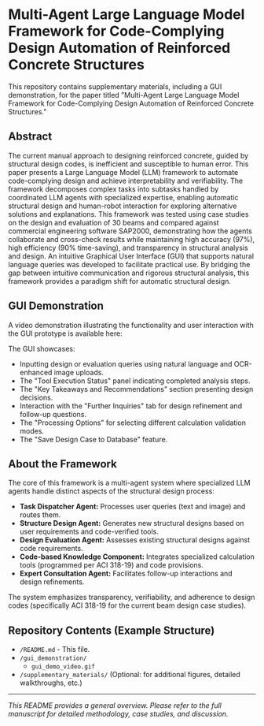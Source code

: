 # Multi-Agent Large Language Model Framework for Code-Complying Design Automation of Reinforced Concrete Structures

This repository contains supplementary materials, including a GUI demonstration, for the paper titled "Multi-Agent Large Language Model Framework for Code-Complying Design Automation of Reinforced Concrete Structures."

## Abstract

The current manual approach to designing reinforced concrete, guided by structural design codes, is inefficient and susceptible to human error. This paper presents a Large Language Model (LLM) framework to automate code-complying design and achieve interpretability and verifiability. The framework decomposes complex tasks into subtasks handled by coordinated LLM agents with specialized expertise, enabling automatic structural design and human-robot interaction for exploring alternative solutions and explanations. This framework was tested using case studies on the design and evaluation of 30 beams and compared against commercial engineering software SAP2000, demonstrating how the agents collaborate and cross-check results while maintaining high accuracy (97%), high efficiency (90% time-saving), and transparency in structural analysis and design. An intuitive Graphical User Interface (GUI) that supports natural language queries was developed to facilitate practical use. By bridging the gap between intuitive communication and rigorous structural analysis, this framework provides a paradigm shift for automatic structural design.

## GUI Demonstration

A video demonstration illustrating the functionality and user interaction with the GUI prototype is available here:


The GUI showcases:
* Inputting design or evaluation queries using natural language and OCR-enhanced image uploads.
* The "Tool Execution Status" panel indicating completed analysis steps.
* The "Key Takeaways and Recommendations" section presenting design decisions.
* Interaction with the "Further Inquiries" tab for design refinement and follow-up questions.
* The "Processing Options" for selecting different calculation validation modes.
* The "Save Design Case to Database" feature.

## About the Framework

The core of this framework is a multi-agent system where specialized LLM agents handle distinct aspects of the structural design process:
* **Task Dispatcher Agent:** Processes user queries (text and image) and routes them.
* **Structure Design Agent:** Generates new structural designs based on user requirements and code-verified tools.
* **Design Evaluation Agent:** Assesses existing structural designs against code requirements.
* **Code-based Knowledge Component:** Integrates specialized calculation tools (programmed per ACI 318-19) and code provisions.
* **Expert Consultation Agent:** Facilitates follow-up interactions and design refinements.

The system emphasizes transparency, verifiability, and adherence to design codes (specifically ACI 318-19 for the current beam design case studies).

## Repository Contents (Example Structure)

* `/README.md` - This file.
* `/gui_demonstration/`
    * `gui_demo_video.gif`
* `/supplementary_materials/` (Optional: for additional figures, detailed walkthroughs, etc.)

---

*This README provides a general overview. Please refer to the full manuscript for detailed methodology, case studies, and discussion.*
